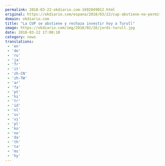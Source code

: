 ```yaml
---
permalink: 2018-03-22-okdiario.com-1692049012.html
original: https://okdiario.com/espana/2018/03/22/cup-abstiene-no-permitira-investidura-turull-2005461
domain: okdiario.com
title: "La CUP se abstiene y rechaza investir hoy a Turull"
image: https://okdiario.com/img/2018/02/16/jordi-turull.jpg
date: 2018-03-22 17:08:10
category: news
translations: 
 - 'en'
 - 'de'
 - 'ru'
 - 'ja'
 - 'fr'
 - 'it'
 - 'zh-CN'
 - 'zh-TW'
 - 'ar'
 - 'fa'
 - 'pt'
 - 'hi'
 - 'tr'
 - 'id'
 - 'nl'
 - 'sv'
 - 'vi'
 - 'pl'
 - 'ko'
 - 'no'
 - 'da'
 - 'th'
 - 'ta'
 - 'ms'
 - 'hy'
---
```


